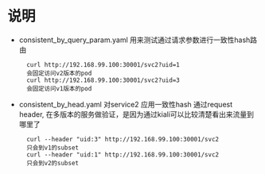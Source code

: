 # 说明
- consistent_by_query_param.yaml 用来测试通过请求参数进行一致性hash路由
		
		curl http://192.168.99.100:30001/svc2?uid=1
		会固定访问v2版本的pod
		curl http://192.168.99.100:30001/svc2?uid=3
		会固定访问v1版本的pod

- consistent_by_head.yaml 对service2 应用一致性hash 通过request header, 在多版本的服务做验证，是因为通过kiali可以比较清楚看出来流量到哪里了
	
		curl --header "uid:3" http://192.168.99.100:30001/svc2 
		只会到v1的subset
		curl --header "uid:1" http://192.168.99.100:30001/svc2 
		只会到v2的subset